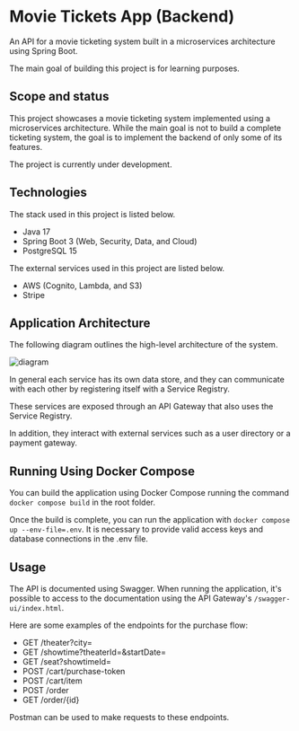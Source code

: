 # Movie Tickets App (Backend)
An API for a movie ticketing system built in a microservices architecture using Spring Boot.

The main goal of building this project is for learning purposes.

## Scope and status
This project showcases a movie ticketing system implemented using a microservices architecture. While the main goal is not to build a complete ticketing system, the goal is to implement the backend of only some of its features.

The project is currently under development.


## Technologies
The stack used in this project is listed below.
* Java 17
* Spring Boot 3 (Web, Security, Data, and Cloud)
* PostgreSQL 15

The external services used in this project are listed below.
* AWS (Cognito, Lambda, and S3)
* Stripe

## Application Architecture

The following diagram outlines the high-level architecture of the system. 

![diagram](https://github.com/larasierra/movieticketsapp/blob/master/diagram.png)

In general each service has its own data store, and they can communicate with each other by registering itself with a Service Registry.

These services are exposed through an API Gateway that also uses the Service Registry.

In addition, they interact with external services such as a user directory or a payment gateway.

## Running Using Docker Compose

You can build the application using Docker Compose running the command ```docker compose build``` in the root folder.

Once the build is complete, you can run the application with ```docker compose up --env-file=.env```. It is necessary to provide valid access keys and database connections in the .env file.

## Usage
The API is documented using Swagger. When running the application, it's possible to access to the documentation using the API Gateway's ```/swagger-ui/index.html```.

Here are some examples of the endpoints for the purchase flow: 

* GET /theater?city=
* GET /showtime?theaterId=&startDate=
* GET /seat?showtimeId=
* POST /cart/purchase-token
* POST /cart/item
* POST /order
* GET /order/{id}

Postman can be used to make requests to these endpoints.
